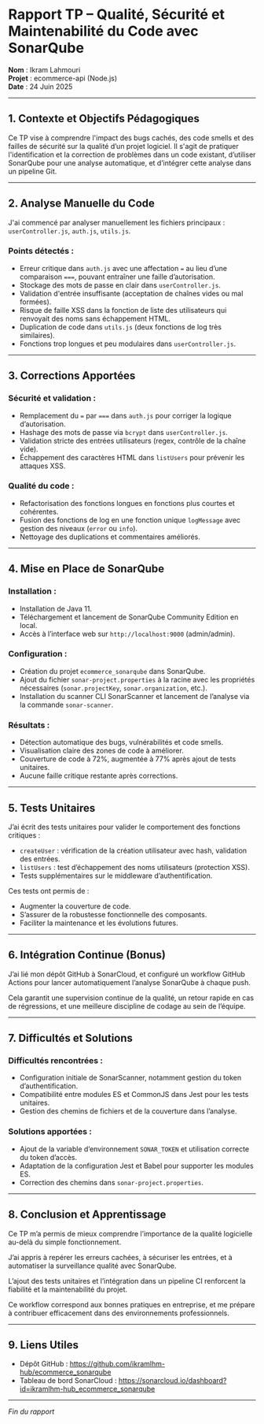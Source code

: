 # Rapport TP – Qualité, Sécurité et Maintenabilité du Code avec SonarQube

**Nom** : Ikram Lahmouri  
**Projet** : ecommerce-api (Node.js)  
**Date** : 24 Juin 2025  

---

## 1. Contexte et Objectifs Pédagogiques

Ce TP vise à comprendre l'impact des bugs cachés, des code smells et des failles de sécurité sur la qualité d’un projet logiciel. Il s'agit de pratiquer l'identification et la correction de problèmes dans un code existant, d’utiliser SonarQube pour une analyse automatique, et d’intégrer cette analyse dans un pipeline Git.

---

## 2. Analyse Manuelle du Code

J'ai commencé par analyser manuellement les fichiers principaux : `userController.js`, `auth.js`, `utils.js`.  

### Points détectés :  
- Erreur critique dans `auth.js` avec une affectation `=` au lieu d’une comparaison `===`, pouvant entraîner une faille d’autorisation.  
- Stockage des mots de passe en clair dans `userController.js`.  
- Validation d'entrée insuffisante (acceptation de chaînes vides ou mal formées).  
- Risque de faille XSS dans la fonction de liste des utilisateurs qui renvoyait des noms sans échappement HTML.  
- Duplication de code dans `utils.js` (deux fonctions de log très similaires).  
- Fonctions trop longues et peu modulaires dans `userController.js`.  

---

## 3. Corrections Apportées

### Sécurité et validation :  
- Remplacement du `=` par `===` dans `auth.js` pour corriger la logique d’autorisation.  
- Hashage des mots de passe via `bcrypt` dans `userController.js`.  
- Validation stricte des entrées utilisateurs (regex, contrôle de la chaîne vide).  
- Échappement des caractères HTML dans `listUsers` pour prévenir les attaques XSS.  

### Qualité du code :  
- Refactorisation des fonctions longues en fonctions plus courtes et cohérentes.  
- Fusion des fonctions de log en une fonction unique `logMessage` avec gestion des niveaux (`error` ou `info`).  
- Nettoyage des duplications et commentaires améliorés.  

---

## 4. Mise en Place de SonarQube

### Installation :  
- Installation de Java 11.  
- Téléchargement et lancement de SonarQube Community Edition en local.  
- Accès à l’interface web sur `http://localhost:9000` (admin/admin).  

### Configuration :  
- Création du projet `ecommerce_sonarqube` dans SonarQube.  
- Ajout du fichier `sonar-project.properties` à la racine avec les propriétés nécessaires (`sonar.projectKey`, `sonar.organization`, etc.).  
- Installation du scanner CLI SonarScanner et lancement de l’analyse via la commande `sonar-scanner`.  

### Résultats :  
- Détection automatique des bugs, vulnérabilités et code smells.  
- Visualisation claire des zones de code à améliorer.  
- Couverture de code à 72%, augmentée à 77% après ajout de tests unitaires.  
- Aucune faille critique restante après corrections.  

---

## 5. Tests Unitaires

J’ai écrit des tests unitaires pour valider le comportement des fonctions critiques :  

- `createUser` : vérification de la création utilisateur avec hash, validation des entrées.  
- `listUsers` : test d’échappement des noms utilisateurs (protection XSS).  
- Tests supplémentaires sur le middleware d’authentification.  

Ces tests ont permis de :  
- Augmenter la couverture de code.  
- S’assurer de la robustesse fonctionnelle des composants.  
- Faciliter la maintenance et les évolutions futures.  

---

## 6. Intégration Continue (Bonus)

J’ai lié mon dépôt GitHub à SonarCloud, et configuré un workflow GitHub Actions pour lancer automatiquement l’analyse SonarQube à chaque push.  

Cela garantit une supervision continue de la qualité, un retour rapide en cas de régressions, et une meilleure discipline de codage au sein de l’équipe.

---

## 7. Difficultés et Solutions

### Difficultés rencontrées :  
- Configuration initiale de SonarScanner, notamment gestion du token d’authentification.  
- Compatibilité entre modules ES et CommonJS dans Jest pour les tests unitaires.  
- Gestion des chemins de fichiers et de la couverture dans l’analyse.  

### Solutions apportées :  
- Ajout de la variable d’environnement `SONAR_TOKEN` et utilisation correcte du token d’accès.  
- Adaptation de la configuration Jest et Babel pour supporter les modules ES.  
- Correction des chemins dans `sonar-project.properties`.  

---

## 8. Conclusion et Apprentissage

Ce TP m’a permis de mieux comprendre l’importance de la qualité logicielle au-delà du simple fonctionnement.  

J’ai appris à repérer les erreurs cachées, à sécuriser les entrées, et à automatiser la surveillance qualité avec SonarQube.  

L’ajout des tests unitaires et l’intégration dans un pipeline CI renforcent la fiabilité et la maintenabilité du projet.  

Ce workflow correspond aux bonnes pratiques en entreprise, et me prépare à contribuer efficacement dans des environnements professionnels.

---

## 9. Liens Utiles

- Dépôt GitHub : https://github.com/ikramlhm-hub/ecommerce_sonarqube  
- Tableau de bord SonarCloud : https://sonarcloud.io/dashboard?id=ikramlhm-hub_ecommerce_sonarqube  

---

*Fin du rapport*
